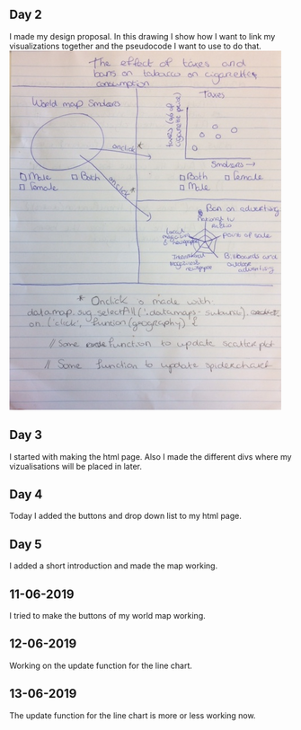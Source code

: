 ## Day 2
I made my design proposal.
In this drawing I show how I want to link my visualizations together and the
pseudocode I want to use to do that.
![](IMG_5534.png)

## Day 3
I started with making the html page. Also I made the different divs where my
vizualisations will be placed in later.

## Day 4
Today I added the buttons and drop down list to my html page.

## Day 5
I added a short introduction and made the map working.

## 11-06-2019
I tried to make the buttons of my world map working.

## 12-06-2019
Working on the update function for the line chart.

## 13-06-2019
The update function for the line chart is more or less working now. 
